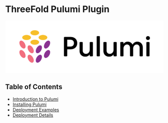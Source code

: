 <h1> ThreeFold Pulumi Plugin</h1>

![](./img/pulumi_logo.svg)

<h2>Table of Contents</h2>

- [Introduction to Pulumi](./pulumi_intro.md)
- [Installing Pulumi](./pulumi_install.md)
- [Deployment Examples](./pulumi_examples.md)
- [Deployment Details](./pulumi_deployment_details.md)